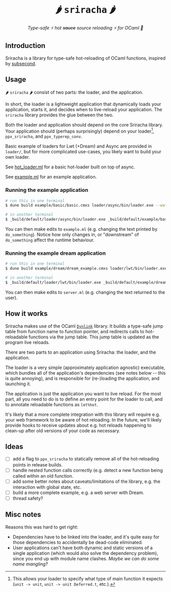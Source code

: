 <h1 align="center">🌶️ <span style="font-family: monospace">sriracha</span> 🌶️</h1>

<p align="center">
  <i align="center">Type-safe ⚡️ hot <s>sauce</s> source reloading ⚡️ for OCaml 🐪</i>
</p>

## Introduction

Sriracha is a library for type-safe hot-reloading of OCaml functions, inspired by
[subsecond](https://github.com/DioxusLabs/dioxus/tree/main/packages/subsecond).

## Usage

🌶️ `sriracha` 🌶️ consist of two parts: the loader, and the application.

In short, the loader is a lightweight application that dynamically loads your application,
starts it, and decides when to live-reload your application. The `sriracha` library provides
the glue between the two.

Both the loader and application should depend on the core Sriracha library. Your application
should (perhaps surprisingly) depend on your loader[^loader], `ppx_sriracha`, and `ppx_typerep_conv`.

[^loader]: This allows your loader to specify what type of main function it expects (`unit -> unit`,
`unit -> unit Deferred.t`, etc.).

Basic example of loaders for Lwt (+Dream) and Async are provided in `loader/`, but for more
complicated use-cases, you likely want to build your own loader.

See [hot_loader.ml](loader/async/hot_loader.ml) for a basic hot-loader built on top of async.

See [example.ml](example/basic/basic.ml) for an example application.

<h3>Running the example application</h3>

```bash
# run this in one terminal
$ dune build example/basic/basic.cmxs loader/async/bin/loader.exe --watch

# in another terminal
$ _build/default/loader/async/bin/loader.exe _build/default/example/basic/basic.cmxs
```

You can then make edits to `example.ml` (e.g. changing the text printed by `do_something`).
Notice how only changes in, or "downstream" of `do_something` affect the runtime behaviour.

<h3>Running the example dream application</h3>

```bash
# run this in one terminal
$ dune build example/dream/dream_example.cmxs loader/lwt/bin/loader.exe --watch

# in another terminal
$ _build/default/loader/lwt/bin/loader.exe _build/default/example/dream/dream_example.cmxs
```

You can then make edits to `server.ml` (e.g. changing the text returned to the user).

## How it works

Sriracha makes use of the OCaml [`Dynlink`](https://ocaml.org/manual/5.3/api/Dynlink.html#top)
library. It builds a type-safe jump table from function name to function pointer, and redirects
calls to hot-reloadable functions via the jump table. This jump table is updated as the program
live reloads.

There are two parts to an application using Sriracha: the loader, and the application.

The loader is a very simple (approximately application agnostic) executable, which bundles
all of the application's dependencies (see notes below -- this is quite annoying), and is
responsible for (re-)loading the application, and launching it.

The application is just the application you want to live reload. For the most part, all you
need to do is to define an entry point for the loader to call, and to annotate reloadable
functions as `let%hot`.

It's likely that a more complete integration with this library will require e.g. your web
framework to be aware of hot reloading. In the future, we'll likely provide hooks to
receive updates about e.g. hot reloads happening to clean-up after old versions of your
code as necessary.

<!-- for some reason this doesn't render properly as ## without this comment here -->
## Ideas

- [ ] add a flag to `ppx_sriracha` to statically remove all of the hot-reloading points in
  release builds.
- [ ] handle nested function calls correctly (e.g. detect a new function being called
  within an old function.
- [ ] add some better notes about caveats/limitations of the library, e.g. the interaction
  with global state, etc.
- [ ] build a more complete example, e.g. a web server with Dream.
- [ ] thread safety?

<!-- for some reason this doesn't render properly as ## -->
<h2>Misc notes</h2>

Reasons this was hard to get right:

- Dependencies have to be linked into the loader, and it's quite easy for those dependencies
  to accidentally be dead-code eliminated.
- User applications can't have both dynamic and static versions of a single application
  (which would also solve the dependency problem), since you end up with module name clashes.
  _Maybe we can do some name mangling?_

